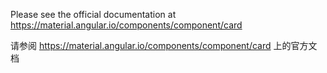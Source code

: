 Please see the official documentation at <https://material.angular.io/components/component/card>

请参阅 <https://material.angular.io/components/component/card> 上的官方文档
